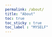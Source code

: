 ```yaml
---
permalink: /about/
title: "About"
toc: true
toc_sticky : true
toc_label : "MYSELF"
---
```


<!-- 학력사항
경력사항
프로젝트
활동사황
수상사항 -->

